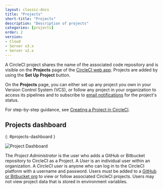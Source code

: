 ```yaml
---
layout: classic-docs
title: "Projects"
short-title: "Projects"
description: "Description of projects"
categories: [projects]
order: 2
version:
- Cloud
- Server v3.x
- Server v2.x
---
```


A CircleCI project shares the name of the associated code repository and is visible on the **Projects** page of the [CircleCI web app](https://app.circleci.com/). Projects are added by using the **Set Up Project** button.

On the **Projects** page, you can either set up any project you own in your Version Control System (VCS), or follow any project in your organization to access its pipelines and to subscribe to [email notifications]({{site.baseurl}}/2.0/notifications/) for the project's status.

For step-by-step guidance, see [Creating a Project in CircleCI]({{site.baseurl}}/2.0/create-project/).
## Projects dashboard
{: #projects-dashboard }

![Project Dashboard]({{site.baseurl}}/assets/img/docs/CircleCI-2.0-setup-project-circle101_cloud.png)

The *Project Administrator* is the user who adds a GitHub or Bitbucket repository to CircleCI as a Project. A *User* is an individual user within an organization. A *CircleCI user* is anyone who can log in to the CircleCI platform with a username and password. Users must be added to a [GitHub or Bitbucket org]({{site.baseurl}}/2.0/gh-bb-integration/) to view or follow associated CircleCI projects. Users may not view project data that is stored in environment variables.
